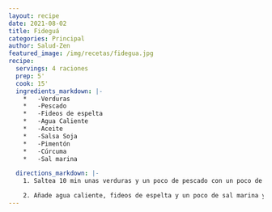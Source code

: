 ```yaml
---
layout: recipe
date: 2021-08-02
title: Fideguá
categories: Principal
author: Salud-Zen
featured_image: /img/recetas/fidegua.jpg
recipe:
  servings: 4 raciones
  prep: 5'
  cook: 15'
  ingredients_markdown: |-
    *	-Verduras
    *	-Pescado
    *	-Fideos de espelta
    *	-Agua Caliente
    *	-Aceite
    *	-Salsa Soja
    *	-Pimentón
    *	-Cúrcuma
    *	-Sal marina

  directions_markdown: |-
    1. Saltea 10 min unas verduras y un poco de pescado con un poco de aceite, salsa de soja, pimentón y cúrcuma (elige las verduras y el pescado que quieras)

    2. Añade agua caliente, fideos de espelta y un poco de sal marina y ponlo a hervir todo junto 5 min. Déjalo tapado reposando unos minutos y... VOILÁ!!! Te quedará como la foto del plato.
---
```

